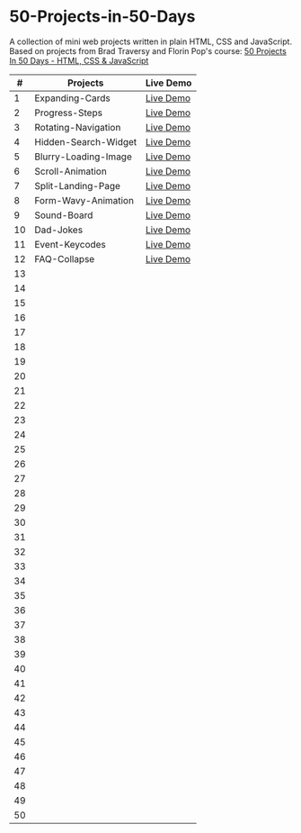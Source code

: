 # 50-Projects-in-50-Days
A collection of mini web projects written in plain HTML, CSS and JavaScript.
Based on projects from Brad Traversy and Florin Pop's course: [50 Projects In 50 Days - HTML, CSS & JavaScript](https://www.udemy.com/course/50-projects-50-days/)

| # | Projects | Live Demo |
|----------|----------|----------|
| 1 | Expanding-Cards | [Live Demo]() |
| 2 | Progress-Steps | [Live Demo]() |
| 3 | Rotating-Navigation | [Live Demo]() |
| 4 | Hidden-Search-Widget | [Live Demo]() |
| 5 | Blurry-Loading-Image | [Live Demo]() |
| 6 | Scroll-Animation | [Live Demo]() |
| 7 | Split-Landing-Page | [Live Demo]() |
| 8 | Form-Wavy-Animation | [Live Demo]() |
| 9 | Sound-Board | [Live Demo]() |
| 10 | Dad-Jokes | [Live Demo]() |
| 11 | Event-Keycodes | [Live Demo]() |
| 12 | FAQ-Collapse | [Live Demo]() |
| 13 |  |  |
| 14 |  |  |
| 15 |  |  |
| 16 |  |  |
| 17 |  |  |
| 18 |  |  |
| 19 |  |  |
| 20 |  |  |
| 21 |  |  |
| 22 |  |  |
| 23 |  |  |
| 24 |  |  |
| 25 |  |  |
| 26 |  |  |
| 27 |  |  |
| 28 |  |  |
| 29 |  |  |
| 30 |  |  |
| 31 |  |  |
| 32 |  |  |
| 33 |  |  |
| 34 |  |  |
| 35 |  |  |
| 36 |  |  |
| 37 |  |  |
| 38 |  |  |
| 39 |  |  |
| 40 |  |  |
| 41 |  |  |
| 42 |  |  |
| 43 |  |  |
| 44 |  |  |
| 45 |  |  |
| 46 |  |  |
| 47 |  |  |
| 48 |  |  |
| 49 |  |  |
| 50 |  |  |
